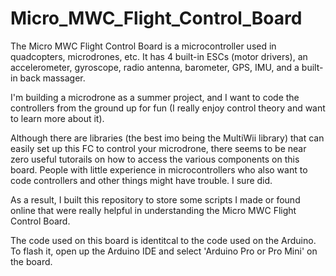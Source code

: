 # Micro_MWC_Flight_Control_Board

The Micro MWC Flight Control Board is a microcontroller used in quadcopters, microdrones, etc. It has 4 built-in ESCs (motor drivers), an accelerometer, gyroscope, radio antenna, barometer, GPS, IMU, and a built-in back massager.

I'm building a microdrone as a summer project, and I want to code the controllers from the ground up for fun (I really enjoy control theory and want to learn more about it).

Although there are libraries (the best imo being the MultiWii library) that can easily set up this FC to control your microdrone, there seems to be near zero useful tutorails on how to access the various components on this board. People with little experience in microcontrollers who also want to code controllers and other things might have trouble. I sure did.

As a result, I built this repository to store some scripts I made or found online that were really helpful in understanding the Micro MWC Flight Control Board.

The code used on this board is identitcal to the code used on the Arduino. 
To flash it, open up the Arduino IDE and select 'Arduino Pro or Pro Mini' on the board. 
